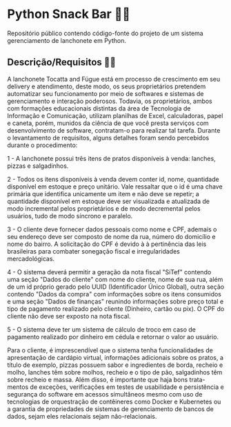 # Python Snack Bar 🐍🍔

Repositório público contendo código-fonte do projeto de um sistema gerenciamento de lanchonete em Python.

## Descrição/Requisitos 📄📃

A lanchonete Tocatta and Fügue está em processo de crescimento em seu delivery e atendimento, deste modo, os seus proprietários pretendem automatizar seu funcionamento por meio de softwares
e sistemas de gerenciamento e interação poderosos. Todavia, os proprietários, ambos com formações educacionais distintas da área de Tecnologia de Informação e Comunicação, utilizam planilhas
de Excel, calculadoras, papel e caneta, porém, munidos da ciência de que você presta serviços com desenvolvimento de software, contratam-o para realizar tal tarefa. Durante o levantamento
de requisitos, alguns detalhes foram sendo percebidos durante o procedimento:

1 - A lanchonete possui três itens de pratos disponíveis à venda: lanches, pizzas e salgadinhos. 

2 - Todos os itens disponíveis à venda devem conter id, nome, quantidade disponível em estoque e preço unitário. Vale ressaltar que o id é uma chave primária que identifica unicamente um 
item e não deve se repetir; a quantidade disponível em estoque deve ser visualizada e atualizada de modo incremental pelos proprietários e de modo decremental pelos usuários, tudo de modo
síncrono e paralelo.

3 - O cliente deve fornecer dados pessoais como nome e CPF, ademais o seu endereço deve ser composto de nome da rua, número do domicílio e nome do bairro. A solicitação do CPF é devido à
à pertinência das leis brasileiras para combater sonegação fiscal e irregularidades mercadológicas. 

4 - O sistema deverá permitir a geração da nota fiscal "SiTef" contendo uma seção "Dados do cliente" com nome do cliente, nome de sua rua, além de um id próprio gerado pelo UUID 
(Identificador Único Global), outra seção contendo "Dados da compra" com informações sobre os itens consumidos e uma seção "Dados de finanças" reunindo informações sobre preço total e 
tipo de pagamento realizado pelo cliente (Dinheiro, cartão ou pix). O CPF do cliente não deve ser exposto na nota fiscal.

5 - O sistema deve ter um sistema de cálculo de troco em caso de pagamento realizado por dinheiro em cédula e retornar o valor ao usuário.

Para o cliente, é imprescendível que o sistema tenha funcionalidades de apresentação de cardápio virtual, informações adicionais sobre os pratos, a título de exemplo, pizzas possuem 
sabor e ingredientes de borda, recheio e molho, lanches têm sobre molhos, recheio e o tipo de pão, salgadinhos têm sobre recheio e massa. Além disso, é importante que haja bons trata-
mentos de exceções, verificações em testes de usabilidade e persistência e segurança do software em acessos simultâneos mesmo com uso de tecnologias de orquestração de contêineres como
Docker e Kubernetes ou a garantia de propriedades de sistemas de gerenciamento de bancos de dados, sejam eles relacionais sejam não-relacionais.




